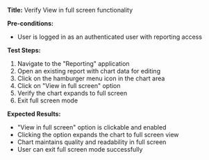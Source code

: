 **Title:** Verify View in full screen functionality

**Pre-conditions:**
* User is logged in as an authenticated user with reporting access

**Test Steps:**
1. Navigate to the "Reporting" application
2. Open an existing report with chart data for editing
3. Click on the hamburger menu icon in the chart area
4. Click on "View in full screen" option
5. Verify the chart expands to full screen
6. Exit full screen mode

**Expected Results:**
* "View in full screen" option is clickable and enabled
* Clicking the option expands the chart to full screen view
* Chart maintains quality and readability in full screen
* User can exit full screen mode successfully